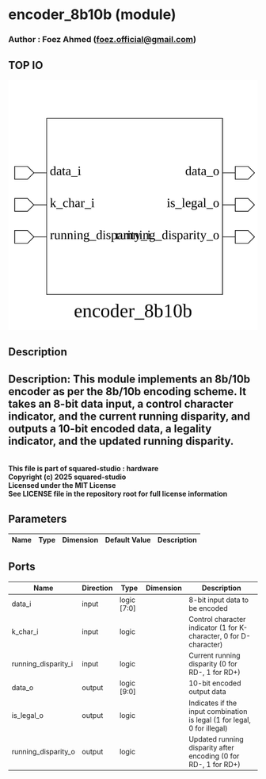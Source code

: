 # encoder_8b10b (module)

### Author : Foez Ahmed (foez.official@gmail.com)

## TOP IO
<img src="./encoder_8b10b_top.svg">

## Description
 Description: This module implements an 8b/10b encoder as per the 8b/10b encoding scheme. It takes
 an 8-bit data input, a control character indicator, and the current running disparity, and
 outputs a 10-bit encoded data, a legality indicator, and the updated running disparity.
 -------------------------------------------------------------------------------------------------
<br>**This file is part of squared-studio : hardware**
<br>**Copyright (c) 2025 squared-studio**
<br>**Licensed under the MIT License**
<br>**See LICENSE file in the repository root for full license information**

## Parameters
|Name|Type|Dimension|Default Value|Description|
|-|-|-|-|-|

## Ports
|Name|Direction|Type|Dimension|Description|
|-|-|-|-|-|
|data_i|input|logic [7:0]||8-bit input data to be encoded|
|k_char_i|input|logic||Control character indicator (1 for K-character, 0 for D-character)|
|running_disparity_i|input|logic||Current running disparity (0 for RD-, 1 for RD+)|
|data_o|output|logic [9:0]||10-bit encoded output data|
|is_legal_o|output|logic||Indicates if the input combination is legal (1 for legal, 0 for illegal)|
|running_disparity_o|output|logic||Updated running disparity after encoding (0 for RD-, 1 for RD+)|
